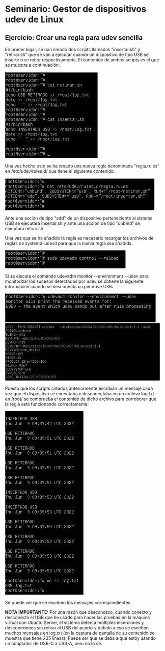 # Seminario: Gestor de dispositivos udev de Linux
## Ejercicio: Crear una regla para udev sencilla

En primer lugar, se han creado dos scripts llamados "insertar.sh" y "retirar.sh"
que se van a ejecutar cuando un dispositivo de tipo USB se inserte o se retire
respectivamente. El contenido de ambos scripts es el que se muestra a continuación:

![Scripts](https://github.com/mnc99/PDIH/blob/main/S-reglas-udev/Screenshots/insertar_retirar.png?raw=true)

Una vez hecho esto se ha creado una nueva regla denominada "regla.rules" en /etc/udev/rules.d/ que tiene
el siguiente contenido:

![Regla](https://github.com/mnc99/PDIH/blob/main/S-reglas-udev/Screenshots/regla.rules.png?raw=true)

Ante una acción de tipo "add" de un dispositivo perteneciente al sistema USB se ejecutará insertar.sh
y ante una acción de tipo "unbind" se ejecutará retirar.sh.

Una vez que se ha añadido la regla es necesario recargar los archivos de reglas de systemd-udevd para
que la nueva regla sea añadida.

![Reload](https://github.com/mnc99/PDIH/blob/main/S-reglas-udev/Screenshots/udevadm_reload.png?raw=true)

Si se ejecuta el comando udevadm monitor --environment --udev para monitorizar los sucesos detectados
por udev se obtiene la siguiente información cuando se desconecta un pendrive USB:

![Monitor](https://github.com/mnc99/PDIH/blob/main/S-reglas-udev/Screenshots/udevadm_monitor.png?raw=true)
![Desconectar](https://github.com/mnc99/PDIH/blob/main/S-reglas-udev/Screenshots/udevadm_monitor_unbind.png?raw=true)

Puesto que los scripts creados anteriormente escribían un mensaje cada vez que el dispositivo se conectaba o desconectaba
en un archivo log.txt en /root/ se comprueba el contenido de dicho archivo para corroborar que la regla está funcionando
correctamente:

![Mensajes](https://github.com/mnc99/PDIH/blob/main/S-reglas-udev/Screenshots/cat_log.png?raw=true)

Se puede ver que se escriben los mensajes correspondientes.

**NOTA IMPORTANTE:** Por una razón que desconozco, cuando conecto y desconecto el USB que he usado para hacer las pruebas
en la máquina virtual con Ubuntu Server, el sistema detecta múltiples inserciones y desconexiones sin retirar el USB del puerto
y debido a eso se escriben muchos mensajes en log.txt (en la captura de pantalla de su contenido se muestra que tiene 235 líneas).
Puede ser que se deba a que estoy usando un adaptador de USB-C a USB-A, pero no lo sé. 